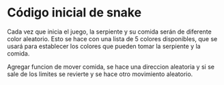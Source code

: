 # Código inicial de snake
Cada vez que inicia el juego, la serpiente y su comida serán de diferente color aleatorio. Esto se hace con una lista de 5 colores disponibles, que se usará para establecer los colores que pueden tomar la serpiente y la comida.

Agregar funcion de mover comida, se hace una direccion aleatoria y si se sale de los limites se revierte y se hace otro movimiento aleatorio.
